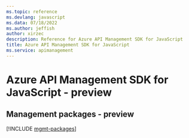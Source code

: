 ```yaml
---
ms.topic: reference
ms.devlang: javascript
ms.data: 07/18/2022
ms.author: jeffish
author: xirzec
description: Reference for Azure API Management SDK for JavaScript
title: Azure API Management SDK for JavaScript
ms.service: apimanagement
---
```

# Azure API Management SDK for JavaScript - preview

## Management packages - preview
[!INCLUDE [mgmt-packages](api-management-mgmt-index.md)]
